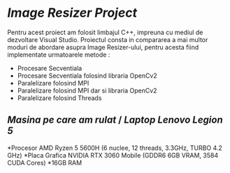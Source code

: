 # **_Image Resizer Project_**


 Pentru acest proiect am folosit limbajul C++, impreuna cu mediul de dezvoltare Visual Studio. Proiectul consta in compararea a mai multor moduri de abordare asupra Image Resizer-ului, pentru acesta fiind implementate urmatoarele metode :
* Procesare Secventiala
* Procesare Secventiala folosind libraria OpenCv2
* Paralelizare folosind MPI
* Paralelizare folosind MPI dar si libraria OpenCv2
* Paralelizare folosind Threads

## **_Masina pe care am rulat_** / **_Laptop Lenovo Legion 5_**
*Procesor AMD Ryzen 5 5600H (6 nuclee, 12 threads, 3.3GHz, TURBO 4.2 GHz)
*Placa Grafica NVIDIA RTX 3060 Mobile (GDDR6 6GB VRAM, 3584 CUDA Cores)
*16GB RAM


 

